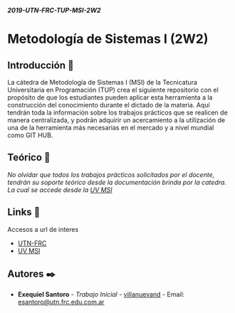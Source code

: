 _**2019-UTN-FRC-TUP-MSI-2W2**_
# Metodología de Sistemas I (2W2)

## Introducción 🚀
La cátedra de Metodología de Sistemas I (MSI) de la Tecnicatura Universitaria en Programación (TUP) crea el siguiente repositorio con el propósito de que los estudiantes pueden aplicar esta herramienta a la construcción del conocimiento durante el dictado de la materia. Aquí tendrán toda la información sobre los trabajos prácticos que se realicen de manera centralizada, y podrán adquirir un acercamiento a la utilización de una de la herramienta más necesarias en el mercado y a nivel mundial como GIT HUB.

## Teórico 📖

_No olvidar que todos los trabajos prácticos solicitados por el docente, tendrán su soporte teórico desde la documentación brinda por la catedra. La cual se accede desde la [UV MSI](https://uv.frc.utn.edu.ar/course/view.php?id=188)_

## Links 📄
 
 Accesos a url de interes
 
 * [UTN-FRC](https://www.frc.utn.edu.ar/)
 * [UV MSI](https://uv.frc.utn.edu.ar/course/view.php?id=188)
 
 ## Autores ✒️

* **Exequiel Santoro** - *Trabajo Inicial* - [villanuevand](https://github.com/villanuevand) - Email: esantoro@utn.frc.edu.com.ar 


